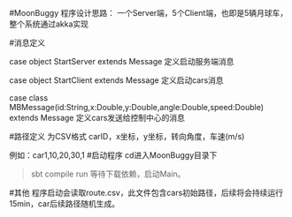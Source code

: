 #MoonBuggy
程序设计思路：
一个Server端，5个Client端，也即是5辆月球车，整个系统通过akka实现

#消息定义

case object  StartServer extends Message
定义启动服务端消息

case object  StartClient extends Message
定义启动cars消息

case class MBMessage(id:String,x:Double,y:Double,angle:Double,speed:Double) extends  Message
定义cars发送给控制中心的消息

#路径定义
为CSV格式
carID，x坐标，y坐标，转向角度，车速(m/s)

例如：car1,10,20,30,1
#启动程序
cd进入MoonBuggy目录下
>sbt
>compile
>run
等待下载依赖，启动Main。

#其他
程序启动会读取route.csv，此文件包含cars初始路径，后续将会持续运行15min，car后续路径随机生成。
 

